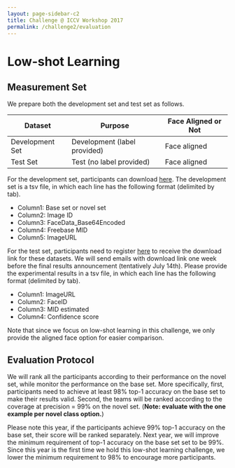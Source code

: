 ```yaml
---
layout: page-sidebar-c2
title: Challenge @ ICCV Workshop 2017
permalink: /challenge2/evaluation
---
```

# Low-shot Learning 

## Measurement Set

We prepare both the development set and test set as follows. 

| Dataset                  | Purpose           | Face Aligned or Not     |
| -------------------------|-------------------| -------------------     |
| Development Set   | Development (label provided)    | Face aligned     |
| Test Set      | Test (no label provided)        | Face aligned         |

For the development set, participants can download [here](https://1drv.ms/f/s!AsQPov4_i5H0gS25WJnbzgRqefVU). 
The development set is a tsv file, in which each line 
has the following format (delimited by tab).

* Column1: Base set or novel set
* Column2: Image ID
* Column3: FaceData_Base64Encoded
* Column4: Freebase MID
* Column5: ImageURL

For the test set, 
participants need to register [here](http://imhub-eastus2.cloudapp.net:9999/user/sign-in)
to receive the download link for these datasets.
We will send emails with download link one week before the final results announcement (tentatively July 14th). 
Please provide the experimental results in a tsv file, in which each line has the following format (delimited by tab). 

* Column1: ImageURL
* Column2: FaceID
* Column3: MID estimated 
* Column4: Confidence score

Note that since we focus on low-shot learning in this challenge, 
we only provide the aligned face option for easier comparison.  

## Evaluation Protocol

We will rank all the participants according to their performance on the novel set, 
while monitor the performance on the base set. 
More specifically, first, participants need to achieve at least 98% top-1 accuracy on the base set to make 
their results valid. 
Second, the teams will be ranked according to the coverage at precision = 99% on the novel set. (**Note: evaluate with the one example per novel class option.**)

Please note this year, if the participants achieve 99% top-1 accuracy on the base set, their score will be ranked separately. 
Next year, we will improve the minimum requirement of top-1 accuracy on the base set set to be 99%. 
Since this year is the first time 
we hold this low-shot learning challenge, we lower the minimum requirement to 98% to encourage more participants.

